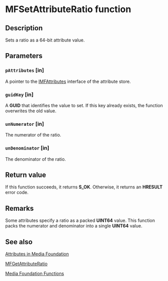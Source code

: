 # MFSetAttributeRatio function

## Description

Sets a ratio as a 64-bit attribute value.

## Parameters

### `pAttributes` [in]

A pointer to the [IMFAttributes](https://learn.microsoft.com/windows/desktop/api/mfobjects/nn-mfobjects-imfattributes) interface of the attribute store.

### `guidKey` [in]

A **GUID** that identifies the value to set. If this key already exists, the function overwrites the old value.

### `unNumerator` [in]

The numerator of the ratio.

### `unDenominator` [in]

The denominator of the ratio.

## Return value

If this function succeeds, it returns **S_OK**. Otherwise, it returns an **HRESULT** error code.

## Remarks

Some attributes specify a ratio as a packed **UINT64** value. This function packs the numerator and denominator into a single **UINT64** value.

## See also

[Attributes in Media Foundation](https://learn.microsoft.com/windows/desktop/medfound/attributes-and-properties)

[MFGetAttributeRatio](https://learn.microsoft.com/windows/desktop/api/mfapi/nf-mfapi-mfgetattributeratio)

[Media Foundation Functions](https://learn.microsoft.com/windows/desktop/medfound/media-foundation-functions)